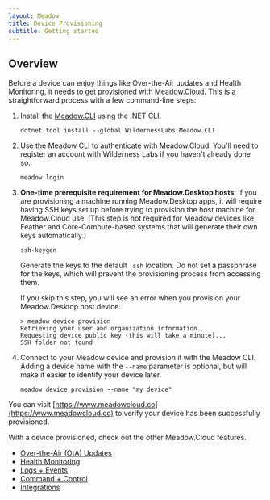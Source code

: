 ```yaml
---
layout: Meadow
title: Device Provisioning
subtitle: Getting started
---
```


## Overview

Before a device can enjoy things like Over-the-Air updates and Health Monitoring, it needs to get provisioned with Meadow.Cloud. This is a straightforward process with a few command-line steps:

1. Install the [Meadow.CLI](https://www.nuget.org/packages/WildernessLabs.Meadow.CLI) using the .NET CLI.

    ```console
    dotnet tool install --global WildernessLabs.Meadow.CLI
    ```

1. Use the Meadow CLI to authenticate with Meadow.Cloud. You'll need to register an account with Wilderness Labs if you haven't already done so.

    ```console
    meadow login
    ```

1. **One-time prerequisite requirement for Meadow.Desktop hosts**: If you are provisioning a machine running Meadow.Desktop apps, it will require having SSH keys set up before trying to provision the host machine for Meadow.Cloud use. (This step is not required for Meadow devices like Feather and Core-Compute-based systems that will generate their own keys automatically.)

    ```console
    ssh-keygen
    ```

    Generate the keys to the default `.ssh` location. Do not set a passphrase for the keys, which will prevent the provisioning process from accessing them.

    If you skip this step, you will see an error when you provision your Meadow.Desktop host device.

    ```console
    > meadow device provision
    Retrieving your user and organization information...
    Requesting device public key (this will take a minute)...
    SSH folder not found
    ```

1. Connect to your Meadow device and provision it with the Meadow CLI. Adding a device name with the `--name` parameter is optional, but will make it easier to identify your device later.

    ```console
    meadow device provision --name "my device"
    ```

You can visit [https://www.meadowcloud.co](https://www.meadowcloud.co) to verify your device has been successfully provisioned.

With a device provisioned, check out the other Meadow.Cloud features.

* [Over-the-Air (OtA) Updates](../OtA_Updates/)
* [Health Monitoring](../Health_Monitoring/)
* [Logs + Events](../Logs_Events/)
* [Command + Control](../Command_Control/)
* [Integrations](../Integrations/)
